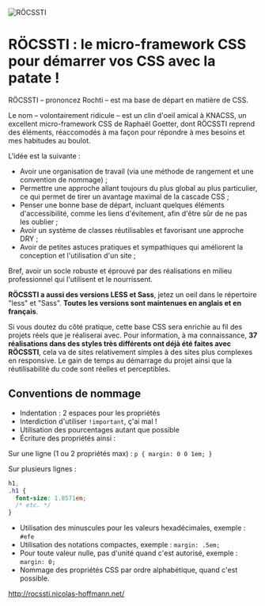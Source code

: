 <img src="http://rocssti.nicolas-hoffmann.net/Rocssti_logo.png" alt="RÖCSSTI" />

# RÖCSSTI : le micro-framework CSS pour démarrer vos CSS avec la patate !

RÖCSSTI – prononcez Rochti – est ma base de départ en matière de CSS. 

Le nom – volontairement ridicule – est un clin d'oeil amical à KNACSS, un excellent micro-framework CSS de Raphaël Goetter, dont RÖCSSTI reprend des éléments, réaccomodés à ma façon pour répondre à mes besoins et mes habitudes au boulot.

L'idée est la suivante :

- Avoir une organisation de travail (via une méthode de rangement et une convention de nommage) ;
- Permettre une approche allant toujours du plus global au plus particulier, ce qui permet de tirer un avantage maximal de la cascade CSS ;
- Penser une bonne base de départ, incluant quelques éléments d'accessibilité, comme les liens d'évitement, afin d'être sûr de ne pas les oublier ;
- Avoir un système de classes réutilisables et favorisant une approche DRY ;
- Avoir de petites astuces pratiques et sympathiques qui améliorent la conception et l'utilisation d'un site ;

Bref, avoir un socle robuste et éprouvé par des réalisations en milieu professionnel qui l'utilisent et le nourrissent.

**RÖCSSTI a aussi des versions LESS et Sass**, jetez un oeil dans le répertoire "less" et "Sass". **Toutes les versions sont maintenues en anglais et en français**.

Si vous doutez du côté pratique, cette base CSS sera enrichie au fil des projets réels que je réaliserai avec. Pour information, à ma connaissance, **37 réalisations dans des styles très différents ont déjà été faites avec RÖCSSTI**, cela va de sites relativement simples à des sites plus complexes en responsive. Le gain de temps au démarrage du projet ainsi que la réutilisabilité du code sont réelles et perceptibles.

## Conventions de nommage

- Indentation : 2 espaces pour les propriétés
- Interdiction d'utiliser `!important`, ç'ai mal !
- Utilisation des pourcentages autant que possible
- Écriture des propriétés ainsi :

Sur une ligne (1 ou 2 propriétés max) : `p { margin: 0 0 1em; }`

Sur plusieurs lignes :
```css
h1,
.h1 {
  font-size: 1.8571em;
  /* etc. */
}
```

- Utilisation des minuscules pour les valeurs hexadécimales, exemple : `#efe`
- Utilisation des notations compactes, exemple : `margin: .5em;`
- Pour toute valeur nulle, pas d'unité quand c'est autorisé, exemple : `margin: 0;`
- Nommage des propriétés CSS par ordre alphabétique, quand c'est possible.

http://rocssti.nicolas-hoffmann.net/
